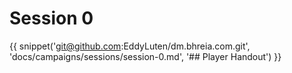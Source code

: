# Session 0

{{ snippet('git@github.com:EddyLuten/dm.bhreia.com.git', 'docs/campaigns/sessions/session-0.md', '## Player Handout') }}
